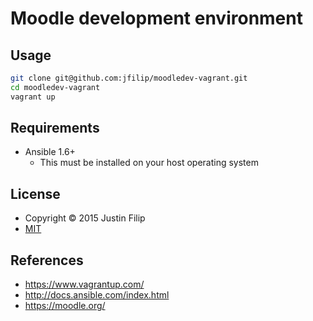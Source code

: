 # Moodle development environment

## Usage

```bash
git clone git@github.com:jfilip/moodledev-vagrant.git
cd moodledev-vagrant
vagrant up
```

## Requirements

* Ansible 1.6+
  * This must be installed on your host operating system

## License

* Copyright &copy; 2015 Justin Filip
* [MIT](http://opensource.org/licenses/MIT)

## References

* https://www.vagrantup.com/
* http://docs.ansible.com/index.html
* https://moodle.org/
